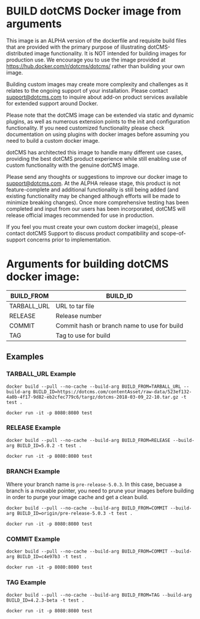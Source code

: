 # BUILD dotCMS Docker image from arguments 

This image is an ALPHA version of the dockerfile and requisite build files that are provided with the primary purpose of illustrating dotCMS-distributed image functionality. It is NOT intended for building images for production use.  We encourage you to use the image provided at  https://hub.docker.com/r/dotcms/dotcms/ rather than building your own image.  

Building custom images may create more complexity and challenges as it relates to the ongoing support of your installation.  Please contact support@dotcms.com to inquire about add-on product services available for extended support around Docker.  

Please note that the dotCMS image can be extended via static and dynamic plugins, as well as numerous extension points to the init and configuration functionality.  If you need customized functionality please check documentation on using plugins with docker images before assuming you need to build a custom docker image. 

dotCMS has architected this image to handle many different use cases, providing the best dotCMS product experience while still enabling use of custom functionality with the genuine dotCMS image.

Please send any thoughts or suggestions to improve our docker image to support@dotcms.com.  At the ALPHA release stage, this product is not feature-complete and additional functionality is still being added (and existing functionality may be changed although efforts will be made to minimize breaking changes). Once more comprehensive testing has been completed and input from our users has been incorporated, dotCMS will release official images recommended for use in production. 

If you feel you must create your own custom docker image(s), please contact dotCMS Support to discuss product compatibility and scope-of-support concerns prior to implementation.


# Arguments for building dotCMS docker image: 

|  BUILD_FROM  | BUILD_ID                     |
| ------------ | ---------------              |
| TARBALL_URL  | URL to tar file              |
| RELEASE      | Release number               |
| COMMIT       | Commit hash or branch name to use for build |
| TAG          | Tag to use for build         |


## Examples 

### TARBALL_URL Example 
```
docker build --pull --no-cache --build-arg BUILD_FROM=TARBALL_URL --build-arg BUILD_ID=https://dotcms.com/contentAsset/raw-data/523ef132-4a0b-4f17-9d82-eb2cfec779c6/targz/dotcms-2018-03-09_22-10.tar.gz -t test .

docker run -it -p 8080:8080 test
```

### RELEASE Example 
```
docker build --pull --no-cache --build-arg BUILD_FROM=RELEASE --build-arg BUILD_ID=5.0.2 -t test .

docker run -it -p 8080:8080 test
```

### BRANCH Example 
Where your branch name is `pre-release-5.0.3`.  In this case, becuase a branch is a movable pointer, you need to prune your
images before building in order to purge your image cache and get a clean build.
```
docker build --pull --no-cache --build-arg BUILD_FROM=COMMIT --build-arg BUILD_ID=origin/pre-release-5.0.3 -t test .

docker run -it -p 8080:8080 test
```


### COMMIT Example 
```
docker build --pull --no-cache --build-arg BUILD_FROM=COMMIT --build-arg BUILD_ID=c4e97b3 -t test .

docker run -it -p 8080:8080 test
```

### TAG Example 
```
docker build --pull --no-cache --build-arg BUILD_FROM=TAG --build-arg BUILD_ID=4.2.3-beta -t test .

docker run -it -p 8080:8080 test
```

